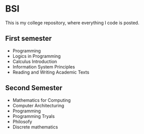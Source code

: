 # BSI
This is my college repository, where everything I code is posted.

## First semester
- Programming
- Logics in Programming
- Calculus Introduction
- Information System Principles
- Reading and Writing Academic Texts

## Second Semester
- Mathematics for Computing
- Computer Architecturing
- Programming
- Programming Tryals
- Philosofy
- Discrete mathematics
